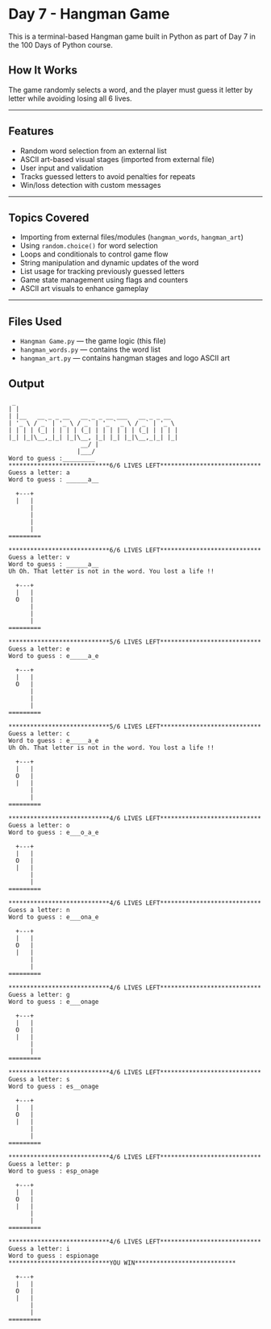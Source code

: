 # Day 7 - Hangman Game 

This is a terminal-based Hangman game built in Python as part of Day 7 in the 100 Days of Python course. 

## How It Works

The game randomly selects a word, and the player must guess it letter by letter while avoiding losing all 6 lives.

---

## Features

- Random word selection from an external list
- ASCII art-based visual stages (imported from external file)
- User input and validation
- Tracks guessed letters to avoid penalties for repeats
- Win/loss detection with custom messages

---

## Topics Covered

- Importing from external files/modules (`hangman_words`, `hangman_art`)
- Using `random.choice()` for word selection
- Loops and conditionals to control game flow
- String manipulation and dynamic updates of the word
- List usage for tracking previously guessed letters
- Game state management using flags and counters
- ASCII art visuals to enhance gameplay

---

## Files Used

- `Hangman Game.py` — the game logic (this file)
- `hangman_words.py` — contains the word list
- `hangman_art.py` — contains hangman stages and logo ASCII art

## Output 

```
 _
| |
| |__   __ _ _ __   __ _ _ __ ___   __ _ _ __  
| '_ \ / _` | '_ \ / _` | '_ ` _ \ / _` | '_ \ 
| | | | (_| | | | | (_| | | | | | | (_| | | | |
|_| |_|\__,_|_| |_|\__, |_| |_| |_|\__,_|_| |_|
                    __/ |
                   |___/    
Word to guess :_________
****************************6/6 LIVES LEFT****************************
Guess a letter: a
Word to guess : ______a__

  +---+
  |   |
      |
      |
      |
      |
=========

****************************6/6 LIVES LEFT****************************
Guess a letter: v
Word to guess : ______a__
Uh Oh. That letter is not in the word. You lost a life !!

  +---+
  |   |
  O   |
      |
      |
      |
=========

****************************5/6 LIVES LEFT****************************
Guess a letter: e
Word to guess : e_____a_e

  +---+
  |   |
  O   |
      |
      |
      |
=========

****************************5/6 LIVES LEFT****************************
Guess a letter: c
Word to guess : e_____a_e
Uh Oh. That letter is not in the word. You lost a life !!

  +---+
  |   |
  O   |
  |   |
      |
      |
=========

****************************4/6 LIVES LEFT****************************
Guess a letter: o
Word to guess : e___o_a_e

  +---+
  |   |
  O   |
  |   |
      |
      |
=========

****************************4/6 LIVES LEFT****************************
Guess a letter: n
Word to guess : e___ona_e

  +---+
  |   |
  O   |
  |   |
      |
      |
=========

****************************4/6 LIVES LEFT****************************
Guess a letter: g
Word to guess : e___onage

  +---+
  |   |
  O   |
  |   |
      |
      |
=========

****************************4/6 LIVES LEFT****************************
Guess a letter: s
Word to guess : es__onage

  +---+
  |   |
  O   |
  |   |
      |
      |
=========

****************************4/6 LIVES LEFT****************************
Guess a letter: p
Word to guess : esp_onage

  +---+
  |   |
  O   |
  |   |
      |
      |
=========

****************************4/6 LIVES LEFT****************************
Guess a letter: i
Word to guess : espionage
****************************YOU WIN****************************

  +---+
  |   |
  O   |
  |   |
      |
      |
=========
```